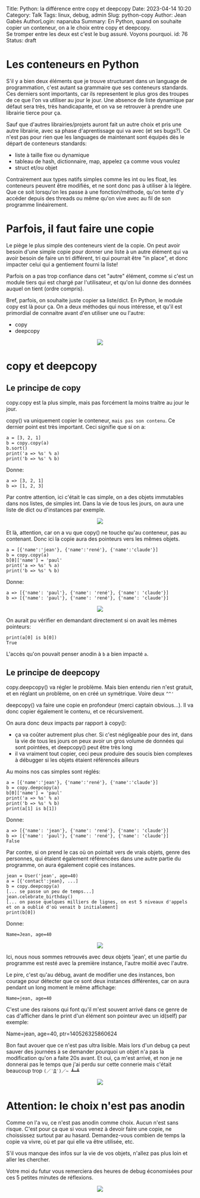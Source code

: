 Title: Python: la différence entre copy et deepcopy
Date: 2023-04-14 10:20
Category: Talk
Tags: linux, debug, admin
Slug: python-copy
Author: Jean Gabès
AuthorLogin: naparuba
Summary: En Python, quand on souhaite copier un conteneur, on a le choix entre copy et deepcopy.<br/>Se tromper entre les deux est c'est le bug assuré. Voyons pourquoi.
id: 76
Status: draft

# Les conteneurs en Python
S'il y a bien deux éléments que je trouve structurant dans un language de programmation, c'est autant sa grammaire que ses conteneurs standards. Ces derniers sont importants, car
ils representent le plus gros des troupes de ce que l'on va utiliser au jour le jour. Une absence de liste dynamique par défaut sera très, très handicapante, et on va 
se retrouver à prendre une librairie tierce pour ça.

Sauf que d'autres librairies/projets auront fait un autre choix et pris une autre librairie, avec sa phase d'aprentissage qui va avec (et ses bugs?). Ce n'est pas pour rien que les 
languages de maintenant sont équipés dès le départ de conteneurs standards:

 * liste à taille fixe ou dynamique
 * tableau de hash, dictionnaire, map, appelez ça comme vous voulez
 * struct et/ou objet

Contrairement aux types natifs simples comme les int ou les float, les conteneurs peuvent être modifiés, et ne sont donc pas à utiliser à la légère. Que ce soit lorsqu'on les 
passe à une fonction/méthode, qu'on tente d'y accéder depuis des threads ou même qu'on vive avec au fil de son programme linéairement.

# Parfois, il faut faire une copie
Le piège le plus simple des conteneurs vient de la copie. On peut avoir besoin d'une simple copie pour donner une liste à un autre élément qui va avoir besoin de faire un tri différent, tri 
qui pourrait être "in place", et donc impacter celui qui a gentiement fourni la liste!

Parfois on a pas trop confiance dans cet "autre" élément, comme si c'est un module tiers qui est chargé par l'utilisateur, et qu'on lui donne des données auquel on tient (ordre compris).

Bref, parfois, on souhaite juste copier sa liste/dict. En Python, le module copy est là pour ça. On a deux méthodes qui nous intéresse, et qu'il est primordial de connaitre avant d'en utiliser une ou l'autre:
 
 * copy
 * deepcopy

<center><img src='/images/common/maybe.gif'></center>

# copy et deepcopy
## Le principe de copy
copy.copy est la plus simple, mais pas forcément la moins traitre au jour le jour.

copy() va uniquement copier le conteneur, ``mais pas son contenu``. Ce dernier point est très important. Ceci signifie que si on a:

    a = [3, 2, 1]
    b = copy.copy(a)
    b.sort()
    print('a => %s' % a)
    print('b => %s' % b)

Donne:

    a => [3, 2, 1]
    b => [1, 2, 3]

Par contre attention, ici c'était le cas simple, on a des objets immutables dans nos listes, de simples int. Dans la vie de tous les jours, on
aura une liste de dict ou d'instances par exemple.

<center><img src='/images/common/pointers.jpg'></center>

Et là, attention, car on a vu que copy() ne touche qu'au conteneur, pas au contenant. Donc ici la copie aura des pointeurs vers les mêmes objets.

    a = [{'name':'jean'}, {'name':'rené'}, {'name':'claude'}]
    b = copy.copy(a)
    b[0]['name'] = 'paul'
    print('a => %s' % a)
    print('b => %s' % b)

Donne:

    a => [{'name': 'paul'}, {'name': 'rené'}, {'name': 'claude'}]
    b => [{'name': 'paul'}, {'name': 'rené'}, {'name': 'claude'}]

<center><img src='/images/common/oops.gif'></center>

On aurait pu vérifier en demandant directement si on avait les mêmes pointeurs:

    print(a[0] is b[0])
    True

L'accès qu'on pouvait penser anodin à ``b`` a bien impacté ``a``.


## Le principe de deepcopy
copy.deepcopy() va régler le problème. Mais bien entendu rien n'est gratuit, et en réglant un problème, on en créé un symétrique. Voire deux ``^^'``

deepcopy() va faire une copie en profondeur (merci captain obvious...). Il va donc copier également le contenu, et ce récursivement.

On aura donc deux impacts par rapport à copy():
 
 * ça va coûter autrement plus cher. Si c'est négligeable pour des int, dans la vie de tous les jours on peux avoir un gros volume de données qui sont pointées, et deepcopy() peut être très long
 * il va vraiment tout copier, ceci peux produire des soucis bien complexes à débugger si les objets étaient référencés ailleurs

Au moins nos cas simples sont réglés:

    a = [{'name':'jean'}, {'name':'rené'}, {'name':'claude'}]
    b = copy.deepcopy(a)
    b[0]['name'] = 'paul'
    print('a => %s' % a)
    print('b => %s' % b)
    print(a[1] is b[1])

Donne:

    a => [{'name': 'jean'}, {'name': 'rené'}, {'name': 'claude'}]
    b => [{'name': 'paul'}, {'name': 'rené'}, {'name': 'claude'}]
    False

Par contre, si on prend le cas où on pointait vers de vrais objets, genre des personnes, qui étaient également référencées dans une autre partie du programme, on aura également copié ces instances.

    jean = User('jean', age=40)
    a = [{'contact':jean}, ...]
    b = copy.deepcopy(a)
    [... se passe un peu de temps...]
    jean.celebrate_birthday()
    [... on passe quelques milliers de lignes, on est 5 niveaux d'appels et on a oublié d'où venait b initialement]
    print(b[0])

Donne:
   
    Name=Jean, age=40

<center><img src='/images/common/bug 2.gif'></center>

Ici, nous nous sommes retrouvés avec deux objets 'jean', et une partie du programme est resté avec la première instance, l'autre moitié avec l'autre.

Le pire, c'est qu'au débug, avant de modifier une des instances, bon courage pour détecter que ce sont deux instances différentes, car on aura pendant un long moment le même affichage:

    Name=jean, age=40

C'est une des raisons qui font qu'il m'est souvent arrivé dans ce genre de cas d'afficher dans le print d'un élément son pointeur avec un id(self) par exemple:

   Name=jean, age=40, ptr=140526325860624

Bon faut avouer que ce n'est pas ultra lisible. Mais lors d'un debug ça peut sauver des journées à se demander pourquoi un objet n'a pas la modification qu'on a faite 20s avant. Et oui, ça m'est arrivé, et non je ne donnerai pas le temps que j'ai perdu sur cette connerie mais c'était beaucoup trop ``(／‵Д′)／~ ┻━┻``

<center><img src='/images/76/article.png'></center>

# Attention: le choix n'est pas anodin
Comme on l'a vu, ce n'est pas anodin comme choix. Aucun n'est sans risque. C'est pour ça que si vous venez à devoir faire une copie, ne choississez surtout par au hasard. Demandez-vous combien de temps la copie va vivre, où et par qui elle va être utilisée, etc.

S'il vous manque des infos sur la vie de vos objets, n'allez pas plus loin et aller les chercher.

Votre moi du futur vous remerciera des heures de debug économisées pour ces 5 petites minutes de réflexions.

<center><img src='/images/common/thanks 4.gif'></center>

